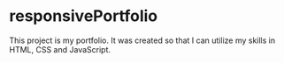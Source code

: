 # responsivePortfolio
This project is my portfolio.
It was created so that I can utilize my skills in
HTML, CSS and JavaScript.
